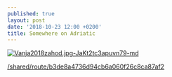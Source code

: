 ```yaml
---
published: true
layout: post
date: '2018-10-23 12:00 +0200'
title: Somewhere on Adriatic
---
```

[![Vanja2018zahod.jpg-JaKt2tc3apuvn79-md](https://i.imgur.com/cOGUcTIl.jpg)](https://i.imgur.com/cOGUcTI.jpg)

[/shared/route/b3de8a4736d94cb6a060f26c8ca87af2](https://web.sentinelmarine.net/shared/route/b3de8a4736d94cb6a060f26c8ca87af2)
